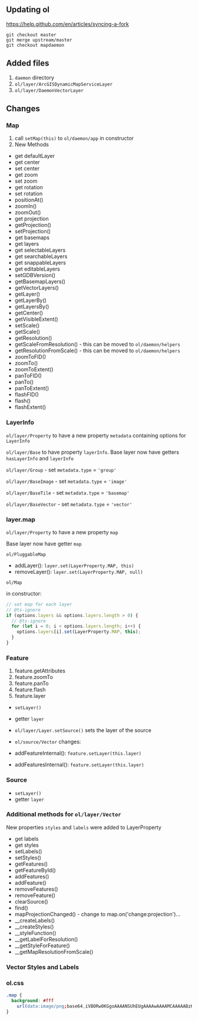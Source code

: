 ## Updating ol

https://help.github.com/en/articles/syncing-a-fork

```
git checkout master
git merge upstream/master
git checkout mapdaemon
```

## Added files

1. `daemon` directory
2. `ol/layer/ArcGISDynamicMapServiceLayer`
3. `ol/layer/DaemonVectorLayer`

## Changes

### Map

1. call `setMap(this)` to `ol/daemon/app` in constructor
2. New Methods

- get defaultLayer
- get center
- set center
- get zoom
- set zoom
- get rotation
- set rotation
- positionAt()
- zoomIn()
- zoomOut()
- get projection
- getProjection()
- setProjection()
- get basemaps
- get layers
- get selectableLayers
- get searchableLayers
- get snappableLayers
- get editableLayers
- setGDBVersion()
- getBasemapLayers()
- getVectorLayers()
- getLayer()
- getLayerBy()
- getLayersBy()
- getCenter()
- getVisibleExtent()
- setScale()
- getScale()
- getResolution()
- getScaleFromResolution() - this can be moved to `ol/daemon/helpers`
- getResolutionFromScale() - this can be moved to `ol/daemon/helpers`
- zoomToFID()
- zoomTo()
- zoomToExtent()
- panToFID()
- panTo()
- panToExtent()
- flashFID()
- flash()
- flashExtent()

### LayerInfo

`ol/layer/Property` to have a new property `metadata` containing options for `LayerInfo`

`ol/layer/Base` to have property `layerInfo`. Base layer now have getters `hasLayerInfo` and `layerInfo`

`ol/layer/Group` - set `metadata.type` = `'group'`

`ol/layer/BaseImage` - set `metadata.type` = `'image'`

`ol/layer/BaseTile` - set `metadata.type` = `'basemap'`

`ol/layer/BaseVector` - set `metadata.type` = `'vector'`

### layer.map

`ol/layer/Property` to have a new property `map`

Base layer now have getter `map`

`ol/PluggableMap`

- addLayer(): `layer.set(LayerProperty.MAP, this)`
- removeLayer(): `layer.set(LayerProperty.MAP, null)`

`ol/Map`

in constructor:

```js
// set map for each layer
// @ts-ignore
if (options.layers && options.layers.length > 0) {
  // @ts-ignore
  for (let i = 0; i < options.layers.length; i++) {
    options.layers[i].set(LayerProperty.MAP, this);
  }
}
```

### Feature

1. feature.getAttributes
2. feature.zoomTo
3. feature.panTo
4. feature.flash
5. feature.layer

- `setLayer()`
- getter `layer`

- `ol/layer/Layer.setSource()` sets the layer of the source

- `ol/source/Vector` changes:

- addFeatureInternal(): `feature.setLayer(this.layer)`
- addFeaturesInternal(): `feature.setLayer(this.layer)`

### Source

- `setLayer()`
- getter `layer`

### Additional methods for `ol/layer/Vector`

New properties `styles` and `labels` were added to LayerProperty

- get labels
- get styles
- setLabels()
- setStyles()
- getFeatures()
- getFeatureById()
- addFeatures()
- addFeature()
- removeFeatures()
- removeFeature()
- clearSource()
- find()
- mapProjectionChanged() - change to map.on('change:projection')...
- \_\_createLabels()
- \_\_createStyles()
- \_\_styleFunction()
- \_\_getLabelForResolution()
- \_\_getStyleForFeature()
- \_\_getMapResolutionFromScale()

### Vector Styles and Labels

### ol.css

```css
.map {
  background: #fff
    url(data:image/png;base64,iVBORw0KGgoAAAANSUhEUgAAAAwAAAAMCAAAAABzHgM7AAAAAnRSTlMAAHaTzTgAAAARSURBVHgBY3iKBFEAOp/+MgB+UQnYeBZPWAAAAABJRU5ErkJggg==) !important;
}
```
